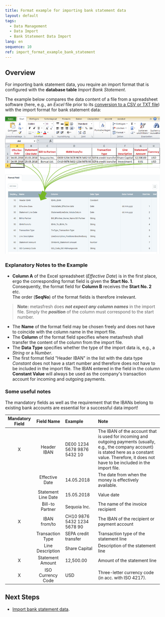 ```yaml
---
title: Format example for importing bank statement data
layout: default
tags:
  - Data Management
  - Data Import
  - Bank Statement Data Import
lang: en
sequence: 10
ref: import_format_example_bank_statement
---
```


## Overview
For importing bank statement data, you require an import format that is configured with the **database table** *Import Bank Statement*.

The example below compares the data content of a file from a spreadsheet software (here, e.g., an *Excel* file prior to its [conversion to a CSV or TXT file](Import_file_useful_tips)) with the import format for bank statement data:

![](assets/Bank_statement_import_Excel_table_Format.png)

### Explanatory Notes to the Example
- **Column A** of the Excel spreadsheet (*Effective Date*) is in the first place, ergo the corresponding format field is given the **Start No. 1**. Consequently, the format field for **Column B** receives the **Start No. 2** etc.<br> The order (**SeqNo**) of the format fields is therefore irrelevant.
 >**Note:** metasfresh does ***not expect any column names*** in the import file. Simply the ***position*** of the column must correspond to the start number.

- The **Name** of the format field may be chosen freely and does not have to coincide with the column name in the import file.
- The **Column** of the format field specifies where metasfresh shall transfer the content of the column from the import file.
- The **Data Type** specifies whether the type of the import data is, e.g., a *String* or a *Number*.
- The first format field "Header IBAN" in the list with the data type *Constant* does not have a start number and therefore does not have to be included in the import file. The IBAN entered in the field in the column **Constant Value** will always be used as the company's transaction account for incoming and outgoing payments.

### Some useful notes
The mandatory fields as well as the requirement that the IBANs belong to existing bank accounts are essential for a successful data import!

| Mandatory Field | Field Name | Example | Note |
| :---: | :---: | :--- | :--- |
| X | Header IBAN | DE00 1234 5678 9876 5432 10 | The IBAN of the account that is used for incoming and outgoing payments (usually, e.g., the company account) is stated here as a constant value. Therefore, it does not have to be included in the import file. |
|  | Effective Date | 14.05.2018 | The date from when the money is effectively available. |
|  | Statement Line Date | 15.05.2018 | Value date |
|  | Bill-to Partner | Sequoia Inc. | The name of the invoice recipient |
| X |IBAN from/to  | CH10 9876 5432 1234 5678 90 | The IBAN of the recipient or payment account |
|  | Transaction Type | SEPA credit transfer | Transaction type of the statement line |
|  | Line Description | Share Capital | Description of the statement line |
| X | Statement Amount | 12,500.00 | Amount of the statement line |
| X | ISO Currency Code | USD | Three-letter currency code (in acc. with ISO 4217). |

## Next Steps
- [Import bank statement data](Import_bank_statement_data).
